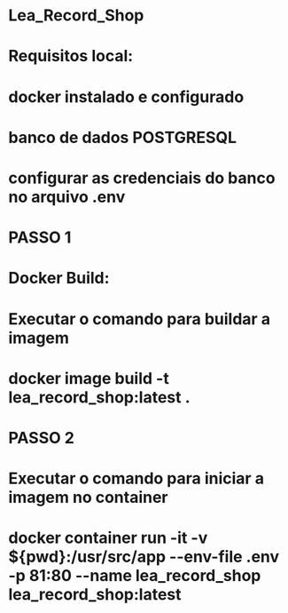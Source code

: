 # Lea_Record_Shop
#
# Requisitos local:
#
# docker instalado e configurado
#
# banco de dados POSTGRESQL
#
# configurar as credenciais do banco no arquivo .env
#
# PASSO 1
# Docker Build:
# Executar o comando para buildar a imagem
# docker image build -t lea_record_shop:latest .
# 
# PASSO 2
# Executar o comando para iniciar a imagem no container
# docker container run -it -v ${pwd}:/usr/src/app --env-file .env -p 81:80 --name lea_record_shop lea_record_shop:latest
#
#
